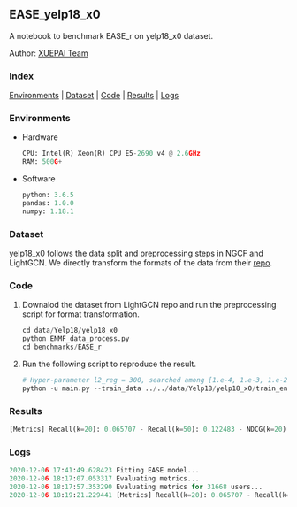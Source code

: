 ## EASE_yelp18_x0 

A notebook to benchmark EASE_r on yelp18_x0 dataset.

Author: [XUEPAI Team](https://github.com/xue-pai)


### Index
[Environments](#Environments) | [Dataset](#Dataset) | [Code](#Code) | [Results](#Results) | [Logs](#Logs) 

### Environments
+ Hardware

    ```python
    CPU: Intel(R) Xeon(R) CPU E5-2690 v4 @ 2.6GHz
    RAM: 500G+
    ```
+ Software

    ```python
    python: 3.6.5
    pandas: 1.0.0
    numpy: 1.18.1
    ```

### Dataset
yelp18_x0 follows the data split and preprocessing steps in NGCF and LightGCN. We directly transform the formats of the data from their [repo](https://github.com/kuandeng/LightGCN/tree/master/Data).


### Code

1. Downalod the dataset from LightGCN repo and run the preprocessing script for format transformation.

    ```python
    cd data/Yelp18/yelp18_x0
    python ENMF_data_process.py
    cd benchmarks/EASE_r
    ```

2. Run the following script to reproduce the result.

    ```python
    # Hyper-parameter l2_reg = 300, searched among [1.e-4, 1.e-3, 1.e-2, 1.e-1, 1, 10, 20, 50, 100, 200, 300, 500, 1000]
    python -u main.py --train_data ../../data/Yelp18/yelp18_x0/train_enmf.txt --test_data ../../data/Yelp18/yelp18_x0/test_enmf.txt --l2_reg 300
    ```

### Results
```python
[Metrics] Recall(k=20): 0.065707 - Recall(k=50): 0.122483 - NDCG(k=20): 0.055216 - NDCG(k=50): 0.076210 - HitRate(k=20): 0.396615 - HitRate(k=50): 0.583902
```

### Logs

```python
2020-12-06 17:41:49.628423 Fitting EASE model...
2020-12-06 18:17:07.053317 Evaluating metrics...
2020-12-06 18:17:57.353290 Evaluating metrics for 31668 users...
2020-12-06 18:19:21.229441 [Metrics] Recall(k=20): 0.065707 - Recall(k=50): 0.122483 - NDCG(k=20): 0.055216 - NDCG(k=50): 0.076210 - HitRate(k=20): 0.396615 - HitRate(k=50): 0.583902
```